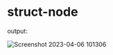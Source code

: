 # struct-node

output:

![Screenshot 2023-04-06 101306](https://user-images.githubusercontent.com/125973911/230273910-2b077ab2-a5c9-458f-8587-f33471fe1ce4.png)
